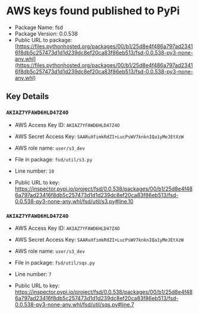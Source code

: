 # AWS keys found published to PyPi

* Package Name: fsd
* Package Version: 0.0.538
* Public URL to package: [https://files.pythonhosted.org/packages/00/b1/25d8e4f486a797ad23416f8db5c257473d1d1d239dc8ef20ca83f86eb513/fsd-0.0.538-py3-none-any.whl](https://files.pythonhosted.org/packages/00/b1/25d8e4f486a797ad23416f8db5c257473d1d1d239dc8ef20ca83f86eb513/fsd-0.0.538-py3-none-any.whl)

## Key Details

### `AKIAZ7YFAWD6HLD47Z4O`

* AWS Access Key ID: `AKIAZ7YFAWD6HLD47Z4O`
* AWS Secret Access Key: `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` 
* AWS role name: `user/s3_dev`
* File in package: `fsd/util/s3.py`
* Line number: `10`

* Public URL to key: https://inspector.pypi.io/project/fsd/0.0.538/packages/00/b1/25d8e4f486a797ad23416f8db5c257473d1d1d239dc8ef20ca83f86eb513/fsd-0.0.538-py3-none-any.whl/fsd/util/s3.py#line.10



### `AKIAZ7YFAWD6HLD47Z4O`

* AWS Access Key ID: `AKIAZ7YFAWD6HLD47Z4O`
* AWS Secret Access Key: `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` 
* AWS role name: `user/s3_dev`
* File in package: `fsd/util/sqs.py`
* Line number: `7`

* Public URL to key: https://inspector.pypi.io/project/fsd/0.0.538/packages/00/b1/25d8e4f486a797ad23416f8db5c257473d1d1d239dc8ef20ca83f86eb513/fsd-0.0.538-py3-none-any.whl/fsd/util/sqs.py#line.7


